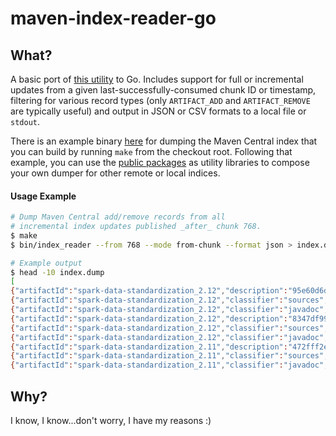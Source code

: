 # maven-index-reader-go


## What?
A basic port of [this utility](https://github.com/apache/maven-indexer/tree/master/indexer-reader) to Go. Includes support for full or incremental updates from a given last-successfully-consumed chunk ID or timestamp, filtering for various record types (only `ARTIFACT_ADD` and `ARTIFACT_REMOVE` are typically useful) and output in JSON or CSV formats to a local file or `stdout`.

There is an example binary [here](https://github.com/elireisman/maven-index-reader-go/blob/main/cmd/main.go) for dumping the Maven Central index that you can build by running `make` from the checkout root. Following that example, you can use the [public packages](https://github.com/elireisman/maven-index-reader-go/tree/main/pkg) as utility libraries to compose your own dumper for other remote or local indices.

#### Usage Example
```bash
# Dump Maven Central add/remove records from all
# incremental index updates published _after_ chunk 768.
$ make
$ bin/index_reader --from 768 --mode from-chunk --format json > index.dump

# Example output
$ head -10 index.dump
[
{"artifactId":"spark-data-standardization_2.12","description":"95e60d6dcbd422b678029c8724c04b37cea38519","fileExtension":"jar","fileModified":1660841878000,"fileSize":500330,"groupId":"za.co.absa","hasJavadoc":true,"hasSignature":true,"hasSources":true,"name":"spark-data-standardization","packaging":"jar","recordType":"artifact_add","version":"0.1.1"},
{"artifactId":"spark-data-standardization_2.12","classifier":"sources","description":"a4ff4fdcf01f5b15e1a58869595af97275cd9c12","fileExtension":"jar","fileModified":1660841878000,"fileSize":85429,"groupId":"za.co.absa","hasJavadoc":false,"hasSignature":true,"hasSources":false,"name":"spark-data-standardization","packaging":"jar","recordType":"artifact_add","version":"0.1.1"},
{"artifactId":"spark-data-standardization_2.12","classifier":"javadoc","description":"d1808d0d094b19c5495ae533ae4e62f30e8707da","fileExtension":"jar","fileModified":1660841878000,"fileSize":1802147,"groupId":"za.co.absa","hasJavadoc":false,"hasSignature":true,"hasSources":false,"name":"spark-data-standardization","packaging":"jar","recordType":"artifact_add","version":"0.1.1"},
{"artifactId":"spark-data-standardization_2.12","description":"8347df993825619463c27b15a8591a77938e8739","fileExtension":"jar","fileModified":1660209515000,"fileSize":500386,"groupId":"za.co.absa","hasJavadoc":true,"hasSignature":true,"hasSources":true,"name":"spark-data-standardization","packaging":"jar","recordType":"artifact_add","version":"0.1.0"},
{"artifactId":"spark-data-standardization_2.12","classifier":"sources","description":"3d4a07e72dd8d533c1b49e9e2197775fd75712bf","fileExtension":"jar","fileModified":1660209515000,"fileSize":85433,"groupId":"za.co.absa","hasJavadoc":false,"hasSignature":true,"hasSources":false,"name":"spark-data-standardization","packaging":"jar","recordType":"artifact_add","version":"0.1.0"},
{"artifactId":"spark-data-standardization_2.12","classifier":"javadoc","description":"a59e299a376987dcf0df498cf82ebb9b7fa3b279","fileExtension":"jar","fileModified":1660209516000,"fileSize":1804029,"groupId":"za.co.absa","hasJavadoc":false,"hasSignature":true,"hasSources":false,"name":"spark-data-standardization","packaging":"jar","recordType":"artifact_add","version":"0.1.0"},
{"artifactId":"spark-data-standardization_2.11","description":"472fff2e9b3c8e04977dc68cf2396dae8d3c879e","fileExtension":"jar","fileModified":1660841878000,"fileSize":700138,"groupId":"za.co.absa","hasJavadoc":true,"hasSignature":true,"hasSources":true,"name":"spark-data-standardization","packaging":"jar","recordType":"artifact_add","version":"0.1.1"},
{"artifactId":"spark-data-standardization_2.11","classifier":"sources","description":"a4ff4fdcf01f5b15e1a58869595af97275cd9c12","fileExtension":"jar","fileModified":1660841878000,"fileSize":85429,"groupId":"za.co.absa","hasJavadoc":false,"hasSignature":true,"hasSources":false,"name":"spark-data-standardization","packaging":"jar","recordType":"artifact_add","version":"0.1.1"},
{"artifactId":"spark-data-standardization_2.11","classifier":"javadoc","description":"53a8d2649ded7a6512f6a56c3a52c6986c91514e","fileExtension":"jar","fileModified":1660841878000,"fileSize":892164,"groupId":"za.co.absa","hasJavadoc":false,"hasSignature":true,"hasSources":false,"name":"spark-data-standardization","packaging":"jar","recordType":"artifact_add","version":"0.1.1"},
```

## Why?
I know, I know...don't worry, I have my reasons :)
